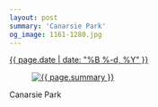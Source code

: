 ```yaml
---
layout: post
summary: 'Canarsie Park'
og_image: 1161-1280.jpg
---
```


<p>
 <time>
  <a href="/1161">
   {{ page.date | date: "%B %-d, %Y" }}
  </a>
 </time>
 <a href="/1161">
  <figure data-taken="5/22/2020">
   <img alt="{{ page.summary }}" sizes="(min-width: 700px) 50vw, calc(100vw - 2rem)" src="{{ site.assets_url }}/1161-640.jpg" srcset="{{ site.assets_url }}/1161-320.jpg 320w, {{ site.assets_url }}/1161-640.jpg 640w, {{ site.assets_url }}/1161-960.jpg 960w, {{ site.assets_url }}/1161-1280.jpg 1280w"/>
  </figure>
 </a>
 <span>
  Canarsie Park
 </span>
</p>
